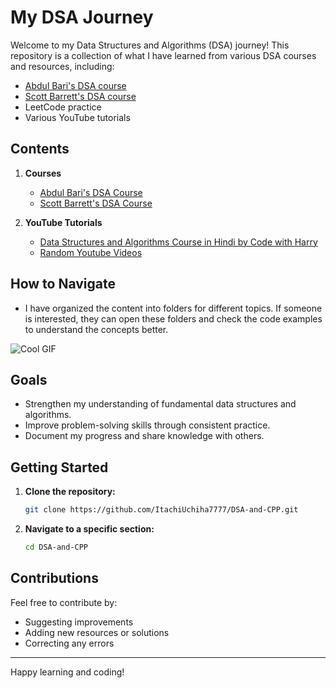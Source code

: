 # My DSA Journey

Welcome to my Data Structures and Algorithms (DSA) journey! This repository is a collection of what I have learned from various DSA courses and resources, including:

- [Abdul Bari&#39;s DSA course](https://www.udemy.com/course/datastructurescncpp/?couponCode=IND21PM)
- [Scott Barrett&#39;s DSA course](https://www.udemy.com/course/data-structures-algorithms-python/?couponCode=IND21PM)
- LeetCode practice
- Various YouTube tutorials

## Contents

1. **Courses**

   - [Abdul Bari&#39;s DSA Course](https://www.udemy.com/course/datastructurescncpp/?couponCode=IND21PM)
   - [Scott Barrett&#39;s DSA Course](https://www.udemy.com/course/data-structures-algorithms-python/?couponCode=IND21PM)
2. **YouTube Tutorials**

   - [Data Structures and Algorithms Course in Hindi by Code with Harry](https://www.youtube.com/playlist?list=PLu0W_9lII9ahIappRPN0MCAgtOu3lQjQi)
   - [Random Youtube Videos](https://www.youtube.com/results?search_query=DSA)

## How to Navigate

- I have organized the content into folders for different topics. If someone is interested, they can open these folders and check the code examples to understand the concepts better.

![Cool GIF](https://i.giphy.com/media/v1.Y2lkPTc5MGI3NjExeTJuaDZoNTlnMjQwYWw3c29lcHM2Zm13ZnEzMzBpMjM5bTJydm1iciZlcD12MV9pbnRlcm5hbF9naWZfYnlfaWQmY3Q9Zw/xT5LMK9bPlfAYM4Mus/giphy.gif)

## Goals

- Strengthen my understanding of fundamental data structures and algorithms.
- Improve problem-solving skills through consistent practice.
- Document my progress and share knowledge with others.

## Getting Started

1. **Clone the repository:**
   ```bash
   git clone https://github.com/ItachiUchiha7777/DSA-and-CPP.git
   ```
2. **Navigate to a specific section:**
   ```bash
   cd DSA-and-CPP
   ```

## Contributions

Feel free to contribute by:

- Suggesting improvements
- Adding new resources or solutions
- Correcting any errors

---

Happy learning and coding!
